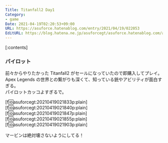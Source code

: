 ```yaml
---
Title: Titanfall2 Day1
Category:
- game
Date: 2021-04-19T02:20:53+09:00
URL: https://asuforce.hatenablog.com/entry/2021/04/19/022053
EditURL: https://blog.hatena.ne.jp/asuforcegt/asuforce.hatenablog.com/atom/entry/26006613717970882
---
```


[:contents]

### パイロット

前々からやりたかった Titanfall2 がセールになっていたので即購入してプレイ。  
Apex Legends の世界との繋がりも深くて、知っている銃やアビリティが面白すぎる。  
パイロットカッコよすぎるで。

[f:id:asuforcegt:20210419021833p:plain][f:id:asuforcegt:20210419021840p:plain][f:id:asuforcegt:20210419021847p:plain][f:id:asuforcegt:20210419021855p:plain][f:id:asuforcegt:20210419021903p:plain]

マービンは絶対壊さないようにしてる！
